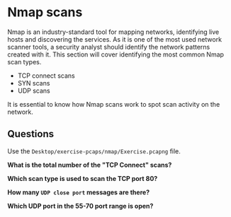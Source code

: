 # Nmap scans

Nmap is an industry-standard tool for mapping networks, identifying live hosts and discovering the services. As it is one of the most used network scanner tools, a security analyst should identify the network patterns created with it. This section will cover identifying the most common Nmap scan types.

* TCP connect scans
* SYN scans
* UDP scans

It is essential to know how Nmap scans work to spot scan activity on the network.

## Questions

Use the `Desktop/exercise-pcaps/nmap/Exercise.pcapng` file.

**What is the total number of the "TCP Connect" scans?**

**Which scan type is used to scan the TCP port 80?**

**How many `UDP close port` messages are there?**

**Which UDP port in the 55-70 port range is open?**
